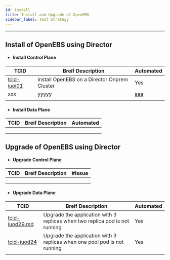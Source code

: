 ```yaml
---
id: install
title: Install and Upgrade of OpenEBS
sidebar_label: Test Strategy
---
```

------

## Install of OpenEBS using Director
-  #### Install Control Plane

| TCID                          | Breif Description                            | Automated          |
| ----------------------------- | -------------------------------------------- | ------------------ |
| [tcid-iuoi01](tcid-iuoi01.md) | Install OpenEBS on a Director Onprem Cluster | Yes                |
| xxx                           | yyyyy                                        | [aaa](githubissue) |
|                               |                                              |                    |


- #### Install Data Plane

| TCID | Breif Description | Automated |
| ---- | ----------------- | --------- |
|      |                   |           |
|      |                   |           |
|      |                   |           |



## Upgrade of OpenEBS using Director
-  #### Upgrade Control Plane

| TCID | Breif Description | #Issue |
| ---- | ----------------- | ------ |
|      |                   |        |
|      |                   |        |
|      |                   |        |


- #### Upgrade Data Plane 

| TCID                             | Breif Description                                            | Automated |
| -------------------------------- | ------------------------------------------------------------ | --------- |
| [tcid-iuod29.md](tcid-iuod29.md) | Upgrade the application with 3 replicas when two replica pod is not running | Yes       |
| [tcid-iuod24](tcid-iuod24.md)    | Upgrade the application with 3 replicas when one pool pod is not running | Yes       |
|                                  |                                                              |           |

